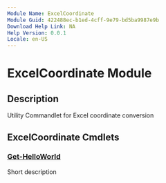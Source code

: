 ```yaml
---
Module Name: ExcelCoordinate
Module Guid: 422488ec-b1ed-4cff-9e79-bd5ba9987e9b
Download Help Link: NA
Help Version: 0.0.1
Locale: en-US
---
```


# ExcelCoordinate Module
## Description
Utility Commandlet for Excel coordinate conversion

## ExcelCoordinate Cmdlets
### [Get-HelloWorld](Get-HelloWorld.md)
Short description


